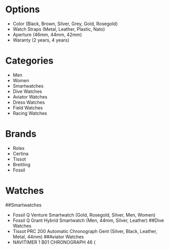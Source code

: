# Options
* Color (Black, Brown, Silver, Grey, Gold, Rosegold)
* Watch Straps (Metal, Leather, Plastic, Nato)
* Aperture (46mm, 44mm, 42mm)
* Waranty (2 years, 4 years)

# Categories
* Men
* Women
* Smartwatches
* Dive Watches
* Aviator Watches
* Dress Watches
* Field Watches
* Racing Watches

# Brands
* Rolex
* Certina
* Tissot
* Breitling
* Fossil

# Watches
##Smartwatches
* Fossil Q Venture Smartwatch (Gold, Rosegold, Silver, Men, Women)
* Fossil Q Grant Hybrid Smartwatch (Men, 44mm, Silver, Leather)
##Dive Watches
* Tissot PRC 200 Automatic Chronograph Gent (Silver, Black, Leather, Metal, 44mm) 
##Aviator Watches
* NAVITIMER 1 B01 CHRONOGRAPH 46 (



